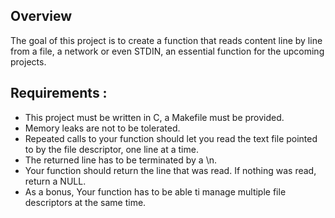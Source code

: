 ## Overview

The goal of this project is to create a function that reads content line by line from a file, a network or even STDIN, an essential function for the upcoming projects.

## Requirements :

-   This project must be written in C, a Makefile must be provided.
-   Memory leaks are not to be tolerated.
-   Repeated calls to your function should let you read the text file pointed to by the file descriptor, one line at a time.
-   The returned line has to be terminated by a \n.
-   Your function should return the line that was read. If nothing was read, return a NULL.
-   As a bonus, Your function has to be able ti manage multiple file descriptors at the same time.
